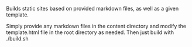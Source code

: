 Builds static sites based on provided markdown files, as well as a given template.

Simply provide any markdown files in the content directory and modify the template.html file in the root directory as needed. Then just build with ./build.sh
